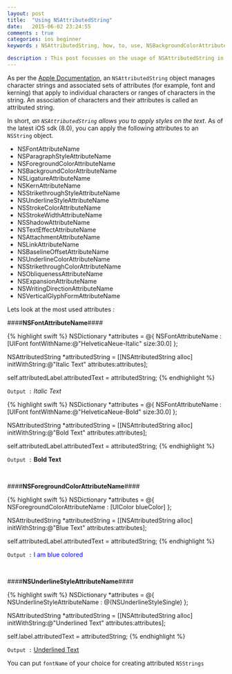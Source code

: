```yaml
---
layout: post
title:  "Using NSAttributedString"
date:   2015-06-02 23:24:55
comments : true
categories: ios beginner
keywords : NSAttributedString, how, to, use, NSBackgroundColorAttributeName, NSFontAttributeName, NSParagraphStyleAttributeName, NSForegroundColorAttributeName, NSLigatureAttributeName, NSKernAttributeName, NSStrikethroughStyleAttributeName, NSUnderlineStyleAttributeName, NSStrokeColorAttributeName, NSStrokeWidthAttributeName, NSShadowAttributeName, NSTextEffectAttributeName, NSAttachmentAttributeName, NSLinkAttributeName, NSBaselineOffsetAttributeName, NSUnderlineColorAttributeName, NSStrikethroughColorAttributeName, NSObliquenessAttributeName, NSExpansionAttributeName, NSWritingDirectionAttributeName, NSVerticalGlyphFormAttributeName

description : This post focusses on the usage of NSAttributedString in Objective C. All of the attributes of NSString are demonstrated with the help of code examples.
---
```

As per the [Apple Documentation](https://developer.apple.com/library/prerelease/ios/documentation/Cocoa/Reference/Foundation/Classes/NSAttributedString_Class/index.html), an `NSAttributedString` object manages character strings and associated sets of attributes (for example, font and kerning) that apply to individual characters or ranges of characters in the string. An association of characters and their attributes is called an attributed string.

In short, *an `NSAttributedString` allows you to apply styles on the text*. As of the latest iOS sdk (8.0), you can apply the following attributes to an `NSString` object.

- NSFontAttributeName
- NSParagraphStyleAttributeName
- NSForegroundColorAttributeName
- NSBackgroundColorAttributeName
- NSLigatureAttributeName
- NSKernAttributeName
- NSStrikethroughStyleAttributeName
- NSUnderlineStyleAttributeName
- NSStrokeColorAttributeName
- NSStrokeWidthAttributeName
- NSShadowAttributeName
- NSTextEffectAttributeName
- NSAttachmentAttributeName
- NSLinkAttributeName
- NSBaselineOffsetAttributeName
- NSUnderlineColorAttributeName
- NSStrikethroughColorAttributeName
- NSObliquenessAttributeName
- NSExpansionAttributeName
- NSWritingDirectionAttributeName
- NSVerticalGlyphFormAttributeName

Lets look at the most used attributes :
&nbsp;

####**NSFontAttributeName**####

{% highlight swift %}
NSDictionary *attributes = @{ NSFontAttributeName : [UIFont fontWithName:@"HelveticaNeue-Italic" size:30.0] };

NSAttributedString *attributedString = [[NSAttributedString alloc] initWithString:@"Italic Text" attributes:attributes];

self.attributedLabel.attributedText = attributedString;
{% endhighlight %}

`Output :` *Italic Text*

{% highlight swift %}
NSDictionary *attributes = @{ NSFontAttributeName : [UIFont fontWithName:@"HelveticaNeue-Bold" size:30.0] };
    
NSAttributedString *attributedString = [[NSAttributedString alloc] initWithString:@"Bold Text" attributes:attributes];
    
self.attributedLabel.attributedText = attributedString;
{% endhighlight %}

`Output :` **Bold Text**

&nbsp;

####**NSForegroundColorAttributeName**####

{% highlight swift %}
NSDictionary *attributes = @{ NSForegroundColorAttributeName : [UIColor blueColor] };

NSAttributedString *attributedString = [[NSAttributedString alloc] initWithString:@"Blue Text" attributes:attributes];

self.attributedLabel.attributedText = attributedString;
{% endhighlight %}

`Output :` <span style="color:blue">I am blue colored</span>

&nbsp;

####**NSUnderlineStyleAttributeName**####

{% highlight swift %}
NSDictionary *attributes = @{ NSUnderlineStyleAttributeName : @(NSUnderlineStyleSingle) };
    
NSAttributedString *attributedString = [[NSAttributedString alloc] initWithString:@"Underlined Text" attributes:attributes];
    
self.label.attributedText = attributedString;
{% endhighlight %}

`Output :` <u>Underlined Text</u>

You can put `fontName` of your choice for creating attributed `NSStrings`